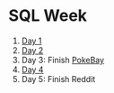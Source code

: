 # SQL Week

1. [Day 1](day1/)
1. [Day 2](day2/)
1. Day 3: Finish [PokeBay](https://github.com/horizons-school-of-technology/pokebay)
1. [Day 4](day4/)
1. Day 5: Finish Reddit

